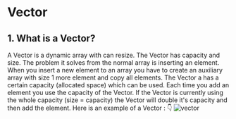 # Vector

## 1. What is a Vector?
A Vector is a dynamic array with can resize. The Vector has capacity and size. The problem it solves from the normal array is inserting an element. When you insert a new element to an array you have to create an auxiliary array with size 1 more element and copy all elements. The Vector a has a certain capacity (allocated space) which can be used. Each time you add an element you use the capacity of the Vector. If the Vector is currently using the whole capacity (size = capacity) the Vector will double it's capacity and then add the element. Here is an example of a Vector : 👇
![vector](https://github.com/NValchanov09/Dynamic-Data-Structures/assets/158312030/813dcd3d-ca61-4d22-8f1a-490459a8c1e5)
